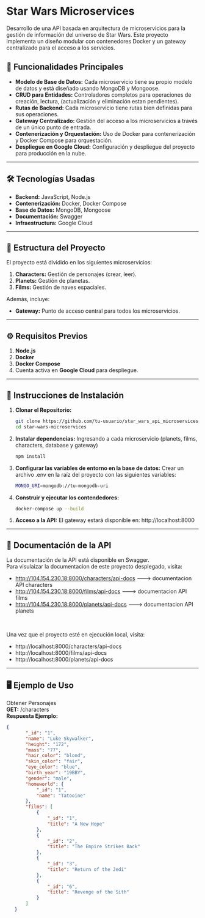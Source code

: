 # Star Wars Microservices

Desarrollo de una API basada en arquitectura de microservicios para la gestión de información del universo de Star Wars. Este proyecto implementa un diseño modular con contenedores Docker y un gateway centralizado para el acceso a los servicios.

## 🚀 Funcionalidades Principales

- **Modelo de Base de Datos:** Cada microservicio tiene su propio modelo de datos y está diseñado usando MongoDB y Mongoose.
- **CRUD para Entidades:** Controladores completos para operaciones de creación, lectura, (actualización y eliminación estan pendientes).
- **Rutas de Backend:** Cada microservicio tiene rutas bien definidas para sus operaciones.
- **Gateway Centralizado:** Gestión del acceso a los microservicios a través de un único punto de entrada.
- **Contenerización y Orquestación:** Uso de Docker para contenerización y Docker Compose para orquestación.
- **Despliegue en Google Cloud:** Configuración y despliegue del proyecto para producción en la nube.

---

## 🛠️ Tecnologías Usadas

- **Backend:** JavaScript, Node.js
- **Contenerización:** Docker, Docker Compose
- **Base de Datos:** MongoDB, Mongoose
- **Documentación:** Swagger
- **Infraestructura:** Google Cloud

---

## 📂 Estructura del Proyecto

El proyecto está dividido en los siguientes microservicios:

1. **Characters:** Gestión de personajes (crear, leer).
2. **Planets:** Gestión de planetas.
3. **Films:** Gestión de naves espaciales.

Además, incluye:

- **Gateway:** Punto de acceso central para todos los microservicios.

---

## ⚙️ Requisitos Previos

1. **Node.js**
2. **Docker**
3. **Docker Compose**
4. Cuenta activa en **Google Cloud** para despliegue.

---

## 🚀 Instrucciones de Instalación

1. **Clonar el Repositorio:**
   ```bash
   git clone https://github.com/tu-usuario/star_wars_api_microservices.git
   cd star-wars-microservices
2. **Instalar dependencias:**
   Ingresando a cada microservicio (planets, films, characters, database y gateway) 
   ```bash
   npm install
3. **Configurar las variables de entorno en la base de datos:**
   Crear un archivo .env en la raíz del proyecto con las siguientes variables:
   ```bash
   MONGO_URI=mongodb://tu-mongodb-uri
4. **Construir y ejecutar los contendedores:**
   ```bash
   docker-compose up --build
5. **Acceso a la API:**
   El gateway estará disponible en: http://localhost:8000

---

## 📖 Documentación de la API
  La documentación de la API está disponible en Swagger.
<br/>
  Para visulaizar la documentacion de este proyecto desplegado, visita:
- http://104.154.230.18:8000/characters/api-docs ---> documentacion API characters
- http://104.154.230.18:8000/films/api-docs ---> documentacion API films
- http://104.154.230.18:8000/planets/api-docs ---> documentacion API planets

<br/>

  Una vez que el proyecto esté en ejecución local, visita:
- http://localhost:8000/characters/api-docs 
- http://localhost:8000/films/api-docs 
- http://localhost:8000/planets/api-docs 

---

## 🖥️ Ejemplo de Uso
 Obtener Personajes
 <br/>
 **GET:** /characters
 <br/>
 **Respuesta Ejemplo:**
 <br/>
 ```json
{
		"_id": "1",
		"name": "Luke Skywalker",
		"height": "172",
		"mass": "77",
		"hair_color": "blond",
		"skin_color": "fair",
		"eye_color": "blue",
		"birth_year": "19BBY",
		"gender": "male",
		"homeworld": {
			"_id": "1",
			"name": "Tatooine"
		},
		"films": [
			{
				"_id": "1",
				"title": "A New Hope"
			},
			{
				"_id": "2",
				"title": "The Empire Strikes Back"
			},
			{
				"_id": "3",
				"title": "Return of the Jedi"
			},
			{
				"_id": "6",
				"title": "Revenge of the Sith"
			}
		]
	}
